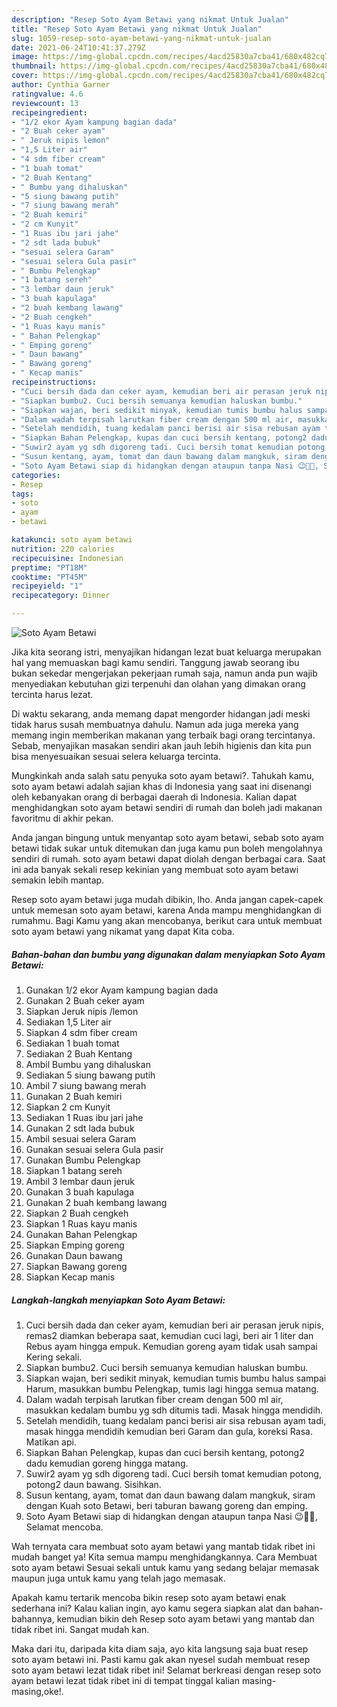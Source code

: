 ```yaml
---
description: "Resep Soto Ayam Betawi yang nikmat Untuk Jualan"
title: "Resep Soto Ayam Betawi yang nikmat Untuk Jualan"
slug: 1059-resep-soto-ayam-betawi-yang-nikmat-untuk-jualan
date: 2021-06-24T10:41:37.279Z
image: https://img-global.cpcdn.com/recipes/4acd25830a7cba41/680x482cq70/soto-ayam-betawi-foto-resep-utama.jpg
thumbnail: https://img-global.cpcdn.com/recipes/4acd25830a7cba41/680x482cq70/soto-ayam-betawi-foto-resep-utama.jpg
cover: https://img-global.cpcdn.com/recipes/4acd25830a7cba41/680x482cq70/soto-ayam-betawi-foto-resep-utama.jpg
author: Cynthia Garner
ratingvalue: 4.6
reviewcount: 13
recipeingredient:
- "1/2 ekor Ayam kampung bagian dada"
- "2 Buah ceker ayam"
- " Jeruk nipis lemon"
- "1,5 Liter air"
- "4 sdm fiber cream"
- "1 buah tomat"
- "2 Buah Kentang"
- " Bumbu yang dihaluskan"
- "5 siung bawang putih"
- "7 siung bawang merah"
- "2 Buah kemiri"
- "2 cm Kunyit"
- "1 Ruas ibu jari jahe"
- "2 sdt lada bubuk"
- "sesuai selera Garam"
- "sesuai selera Gula pasir"
- " Bumbu Pelengkap"
- "1 batang sereh"
- "3 lembar daun jeruk"
- "3 buah kapulaga"
- "2 buah kembang lawang"
- "2 Buah cengkeh"
- "1 Ruas kayu manis"
- " Bahan Pelengkap"
- " Emping goreng"
- " Daun bawang"
- " Bawang goreng"
- " Kecap manis"
recipeinstructions:
- "Cuci bersih dada dan ceker ayam, kemudian beri air perasan jeruk nipis, remas2 diamkan beberapa saat, kemudian cuci lagi, beri air 1 liter dan Rebus ayam hingga empuk. Kemudian goreng ayam tidak usah sampai Kering sekali."
- "Siapkan bumbu2. Cuci bersih semuanya kemudian haluskan bumbu."
- "Siapkan wajan, beri sedikit minyak, kemudian tumis bumbu halus sampai Harum, masukkan bumbu Pelengkap, tumis lagi hingga semua matang."
- "Dalam wadah terpisah larutkan fiber cream dengan 500 ml air, masukkan kedalam bumbu yg sdh ditumis tadi. Masak hingga mendidih."
- "Setelah mendidih, tuang kedalam panci berisi air sisa rebusan ayam tadi, masak hingga mendidih kemudian beri Garam dan gula, koreksi Rasa. Matikan api."
- "Siapkan Bahan Pelengkap, kupas dan cuci bersih kentang, potong2 dadu kemudian goreng hingga matang."
- "Suwir2 ayam yg sdh digoreng tadi. Cuci bersih tomat kemudian potong, potong2 daun bawang. Sisihkan."
- "Susun kentang, ayam, tomat dan daun bawang dalam mangkuk, siram dengan Kuah soto Betawi, beri taburan bawang goreng dan emping."
- "Soto Ayam Betawi siap di hidangkan dengan ataupun tanpa Nasi 😉🙏🏼, Selamat mencoba."
categories:
- Resep
tags:
- soto
- ayam
- betawi

katakunci: soto ayam betawi 
nutrition: 220 calories
recipecuisine: Indonesian
preptime: "PT18M"
cooktime: "PT45M"
recipeyield: "1"
recipecategory: Dinner

---
```



![Soto Ayam Betawi](https://img-global.cpcdn.com/recipes/4acd25830a7cba41/680x482cq70/soto-ayam-betawi-foto-resep-utama.jpg)

Jika kita seorang istri, menyajikan hidangan lezat buat keluarga merupakan hal yang memuaskan bagi kamu sendiri. Tanggung jawab seorang ibu bukan sekedar mengerjakan pekerjaan rumah saja, namun anda pun wajib menyediakan kebutuhan gizi terpenuhi dan olahan yang dimakan orang tercinta harus lezat.

Di waktu  sekarang, anda memang dapat mengorder hidangan jadi meski tidak harus susah membuatnya dahulu. Namun ada juga mereka yang memang ingin memberikan makanan yang terbaik bagi orang tercintanya. Sebab, menyajikan masakan sendiri akan jauh lebih higienis dan kita pun bisa menyesuaikan sesuai selera keluarga tercinta. 



Mungkinkah anda salah satu penyuka soto ayam betawi?. Tahukah kamu, soto ayam betawi adalah sajian khas di Indonesia yang saat ini disenangi oleh kebanyakan orang di berbagai daerah di Indonesia. Kalian dapat menghidangkan soto ayam betawi sendiri di rumah dan boleh jadi makanan favoritmu di akhir pekan.

Anda jangan bingung untuk menyantap soto ayam betawi, sebab soto ayam betawi tidak sukar untuk ditemukan dan juga kamu pun boleh mengolahnya sendiri di rumah. soto ayam betawi dapat diolah dengan berbagai cara. Saat ini ada banyak sekali resep kekinian yang membuat soto ayam betawi semakin lebih mantap.

Resep soto ayam betawi juga mudah dibikin, lho. Anda jangan capek-capek untuk memesan soto ayam betawi, karena Anda mampu menghidangkan di rumahmu. Bagi Kamu yang akan mencobanya, berikut cara untuk membuat soto ayam betawi yang nikamat yang dapat Kita coba.

<!--inarticleads1-->

##### Bahan-bahan dan bumbu yang digunakan dalam menyiapkan Soto Ayam Betawi:

1. Gunakan 1/2 ekor Ayam kampung bagian dada
1. Gunakan 2 Buah ceker ayam
1. Siapkan  Jeruk nipis /lemon
1. Sediakan 1,5 Liter air
1. Siapkan 4 sdm fiber cream
1. Sediakan 1 buah tomat
1. Sediakan 2 Buah Kentang
1. Ambil  Bumbu yang dihaluskan
1. Sediakan 5 siung bawang putih
1. Ambil 7 siung bawang merah
1. Gunakan 2 Buah kemiri
1. Siapkan 2 cm Kunyit
1. Sediakan 1 Ruas ibu jari jahe
1. Gunakan 2 sdt lada bubuk
1. Ambil sesuai selera Garam
1. Gunakan sesuai selera Gula pasir
1. Gunakan  Bumbu Pelengkap
1. Siapkan 1 batang sereh
1. Ambil 3 lembar daun jeruk
1. Gunakan 3 buah kapulaga
1. Gunakan 2 buah kembang lawang
1. Siapkan 2 Buah cengkeh
1. Siapkan 1 Ruas kayu manis
1. Gunakan  Bahan Pelengkap
1. Siapkan  Emping goreng
1. Gunakan  Daun bawang
1. Siapkan  Bawang goreng
1. Siapkan  Kecap manis




<!--inarticleads2-->

##### Langkah-langkah menyiapkan Soto Ayam Betawi:

1. Cuci bersih dada dan ceker ayam, kemudian beri air perasan jeruk nipis, remas2 diamkan beberapa saat, kemudian cuci lagi, beri air 1 liter dan Rebus ayam hingga empuk. Kemudian goreng ayam tidak usah sampai Kering sekali.
1. Siapkan bumbu2. Cuci bersih semuanya kemudian haluskan bumbu.
1. Siapkan wajan, beri sedikit minyak, kemudian tumis bumbu halus sampai Harum, masukkan bumbu Pelengkap, tumis lagi hingga semua matang.
1. Dalam wadah terpisah larutkan fiber cream dengan 500 ml air, masukkan kedalam bumbu yg sdh ditumis tadi. Masak hingga mendidih.
1. Setelah mendidih, tuang kedalam panci berisi air sisa rebusan ayam tadi, masak hingga mendidih kemudian beri Garam dan gula, koreksi Rasa. Matikan api.
1. Siapkan Bahan Pelengkap, kupas dan cuci bersih kentang, potong2 dadu kemudian goreng hingga matang.
1. Suwir2 ayam yg sdh digoreng tadi. Cuci bersih tomat kemudian potong, potong2 daun bawang. Sisihkan.
1. Susun kentang, ayam, tomat dan daun bawang dalam mangkuk, siram dengan Kuah soto Betawi, beri taburan bawang goreng dan emping.
1. Soto Ayam Betawi siap di hidangkan dengan ataupun tanpa Nasi 😉🙏🏼, Selamat mencoba.




Wah ternyata cara membuat soto ayam betawi yang mantab tidak ribet ini mudah banget ya! Kita semua mampu menghidangkannya. Cara Membuat soto ayam betawi Sesuai sekali untuk kamu yang sedang belajar memasak maupun juga untuk kamu yang telah jago memasak.

Apakah kamu tertarik mencoba bikin resep soto ayam betawi enak sederhana ini? Kalau kalian ingin, ayo kamu segera siapkan alat dan bahan-bahannya, kemudian bikin deh Resep soto ayam betawi yang mantab dan tidak ribet ini. Sangat mudah kan. 

Maka dari itu, daripada kita diam saja, ayo kita langsung saja buat resep soto ayam betawi ini. Pasti kamu gak akan nyesel sudah membuat resep soto ayam betawi lezat tidak ribet ini! Selamat berkreasi dengan resep soto ayam betawi lezat tidak ribet ini di tempat tinggal kalian masing-masing,oke!.

